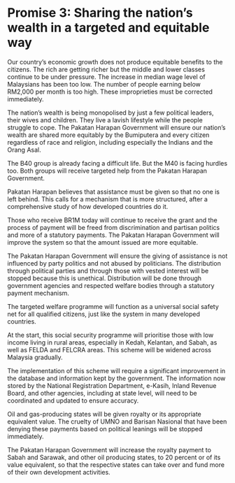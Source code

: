 # Promise 3: Sharing the nation’s wealth in a targeted and equitable way

Our country’s economic growth does not produce equitable benefits to the citizens. The rich are getting richer but the middle and lower classes continue to be under pressure. The increase in median wage level of Malaysians has been too low. The number of people earning below RM2,000 per month is too high. These improprieties must be corrected immediately.

The nation’s wealth is being monopolised by just a few political leaders, their wives and children. They live a lavish lifestyle while the people struggle to cope. The Pakatan Harapan Government will ensure our nation’s wealth are shared more equitably by the Bumiputera and every citizen regardless of race and religion, including especially the Indians and the Orang Asal.

The B40 group is already facing a difficult life. But the M40 is facing hurdles too. Both groups will receive targeted help from the Pakatan Harapan Government.

Pakatan Harapan believes that assistance must be given so that no one is left behind. This calls for a mechanism that is more structured, after a comprehensive study of how developed countries do it.

Those who receive BR1M today will continue to receive the grant and the process of payment will be freed from discrimination and partisan politics and more of a statutory payments. The Pakatan Harapan Government will improve the system so that the amount issued are more equitable.

The Pakatan Harapan Government will ensure the giving of assistance is not influenced by party politics and not abused by politicians. The distribution through political parties and through those with vested interest will be stopped because this is unethical. Distribution will be done through government agencies and respected welfare bodies through a statutory payment mechanism.

The targeted welfare programme will function as a universal social safety net for all qualified citizens, just like the system in many developed countries.

At the start, this social security programme will prioritise those with low income living in rural areas, especially in Kedah, Kelantan, and Sabah, as well as FELDA and FELCRA areas. This scheme will be widened across Malaysia gradually.

The implementation of this scheme will require a significant improvement in the database and information kept by the government. The information now stored by the National Registration Department, e-Kasih, Inland Revenue Board, and other agencies, including at state level, will need to be coordinated and updated to ensure accuracy.

Oil and gas-producing states will be given royalty or its appropriate equivalent value. The cruelty of UMNO and Barisan Nasional that have been denying these payments based on political leanings will be stopped immediately.

The Pakatan Harapan Government will increase the royalty payment to Sabah and Sarawak, and other oil producing states, to 20 percent or of its value equivalent, so that the respective states can take over and fund more of their own development activities.

